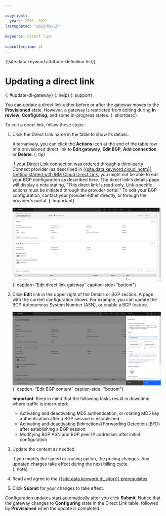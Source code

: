```yaml
---

copyright:
  years: 2021, 2022
lastupdated: "2022-09-15"

keywords: direct link

subcollection: dl
---
```


{{site.data.keyword.attribute-definition-list}}

# Updating a direct link
{: #update-dl-gateway}
{: help}
{: support}

You can update a direct link either before or after the gateway moves to the **Provisioned** state. However, a gateway is restricted from editing during **In review**, **Configuring**, and some in-progress states.
{: shortdesc}

To edit a direct link, follow these steps:

1. Click the Direct Link name in the table to show its details. 

   Alternatively, you can click the **Actions** icon at the end of the table row of a provisioned direct link to **Edit gateway**, **Edit BGP**, **Add connection**, or **Delete**.
   {: tip}
   
   If your Direct Link connection was ordered through a third-party Connect provider (as described in [{{site.data.keyword.cloud_notm}} Getting started with IBM Cloud Direct Link](/docs/dl?topic=dl-get-started-with-ibm-cloud-dl), you might not be able to edit your BGP configuration as described here. The direct link's details page will display a note stating, "This direct link is read-only. Link-specific actions must be initiated through the provider portal." To edit your BGP configuration, contact your provider either directly, or through the provider's portal.
{: important}

   ![Edit direct link gateway](/images/dl-edit.png){: caption="Edit direct link gateway" caption-side="bottom"}

1. Click **Edit** link in the upper right of the Details or BGP section. A page with the current configuration shows. For example, you can update the BGP Autonomous System Number (ASN), or enable a BGP feature.  

   ![Edit BGP content](/images/dl-bgp-edit.png){: caption="Edit BGP content" caption-side="bottom"}

   **Important**: Keep in mind that the following tasks result in downtime where traffic is interrupted:

   * Activating and deactivating MD5 authentication, or rotating MD5 key authentication after a BGP session is established
   * Activating and deactivating Bidirectional Forwarding Detection (BFD) after establishing a BGP session
   * Modifying BGP ASN and BGP peer IP addresses after initial configuration

1. Update the content as needed.

   If you modify the speed or routing option, the pricing changes. Any updated charges take effect during the next billing cycle.  
   {: note}

1. Read and agree to the [{{site.data.keyword.dl_short}} prerequisites](/docs/dl?topic=dl-ibm-cloud-dl-prerequisites).
1. Click **Submit** for your changes to take effect.

Configuration updates start automatically after you click **Submit**. Notice that the gateway changes to **Configuring** state in the Direct Link table, followed by **Provisioned** when the update is completed.
